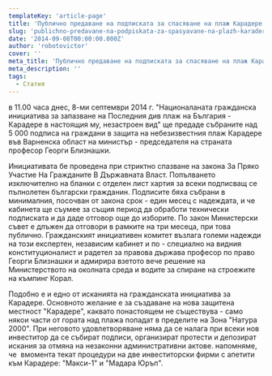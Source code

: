 ```yaml
---
templateKey: 'article-page'
title: 'Публично предаване на подписката за спасяване на плаж Карадере в Министерски Съвет'
slug: 'publichno-predavane-na-podpiskata-za-spasyavane-na-plazh-karadere-v-ministerski-suvet'
date: '2014-09-08T00:00:00.000Z'
author: 'robotovictor'
cover: ''
meta_title: 'Публично предаване на подписката за спасяване на плаж Карадере в Министерски Съвет'
meta_description: ''
tags:
  - Статия
---
```


в 11.00 часа днес, 8-ми септември 2014 г. "Националаната гражданска инициатива за запазване на Последния див плаж на България - Карадере в настоящия му, незастроен вид" ще предаде събраните над 5 000 подписа на граждани в защита на небезизвестния плаж Карадере във Варненска област на министър - председателя на страната професор Георги Близнашки.

Инициативата бе проведена при стриктно спазване на закона За Пряко Участие На Гражданите В Държавната Власт. Попълването изключително на бланки с отделен лист хартия за всеки подписващ се пълнолетен български гражданин. Подписите бяха събрани в минималния, посочван от закона срок - един месец с надеждата, и че кабинета ще съумее за същия период да обработи технически подписката и да даде отговор още до изборите. По закон Министерски съвет е длъжен да отговори в рамките на три месеца, при това публично. Гражданският инициативен комитет възлага големи надежди на този експертен, независим кабинет и по - специално на видния конституционалист и радетел за правова държава професор по право Георги Близнашки и адмирира взетото вече решение на Министерството на околната среда и водите за спиране на строежите на къмпинг Корал.

Подобно е и едно от исканията на гражданската инициатива за Карадере. Основното желание е за създаване на нова защитена местност "Карадере", каквато понастоящем не съществува - само някои части от гората над плажа попадат в пределите на Зона "Натура 2000". При неговото удовлетворяване няма да се налага при всеки нов инвеститор да се събират подписи, организират протести и депозират искания за отмяна на незаконни административни актове. напомняме, че  вмомента текат процедури на две инвеститорски фирми с апетити към Карадере: "Макси-1" и "Мадара Юръп".
